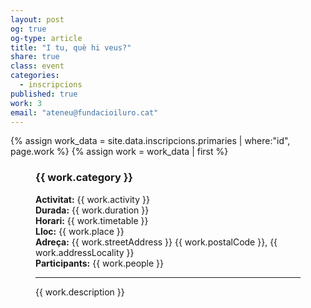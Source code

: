 ```yaml
---
layout: post
og: true
og-type: article
title: "I tu, què hi veus?" 
share: true
class: event
categories:
  - inscripcions
published: true
work: 3
email: "ateneu@fundacioiluro.cat"
---
```


{% assign work_data = site.data.inscripcions.primaries | where:"id", page.work %}
{% assign work = work_data | first %}
<figure class="no-margin margin-bottom-1">
    <div class="embed-container embed-container_{{ work.aspect_ratio }}">
      <core-image sizing="cover" class="core-image-size" preload fade src="{{ work.featured_src }}"></core-image> 
    </div>
    <div class="padding-artwork-container" itemscope itemtype="http://schema.org/Event">
        <h3>{{ work.category }}</h3>
        <strong>Activitat:</strong> <span itemprop="name">{{ work.activity }}</span><br/>
        <strong>Durada:</strong> {{ work.duration }}<br/>
        <meta itemprop="startDate" content="{{ work.startDate }}">
        <strong>Horari:</strong> {{ work.timetable }}
        <div itemprop="location" itemscope itemtype="http://schema.org/Place">
          <strong>Lloc:</strong> <span itemprop="name">{{ work.place }}</span>
          <div itemprop="address" itemscope itemtype="http://schema.org/PostalAddress">
            <strong>Adreça:</strong> <span itemprop="streetAddress">{{ work.streetAddress }}</span> <span itemprop="postalCode">{{ work.postalCode }}</span>, <span itemprop="addressLocality">{{ work.addressLocality }}</span>
          </div>
        </div>
        <strong>Participants:</strong> {{ work.people }}
        <hr/>
        {{ work.description }}
    </div>
</figure>